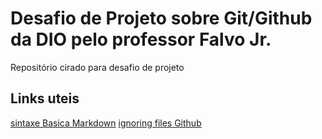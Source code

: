 # Desafio de Projeto sobre Git/Github da DIO pelo professor Falvo Jr.
Repositório cirado para desafio de projeto

## Links uteis
[sintaxe Basica Markdown](https://www.markdownguide.org/basic-syntax/)
[ignoring files Github](https://docs.github.com/en/get-started/getting-started-with-git/ignoring-files)
